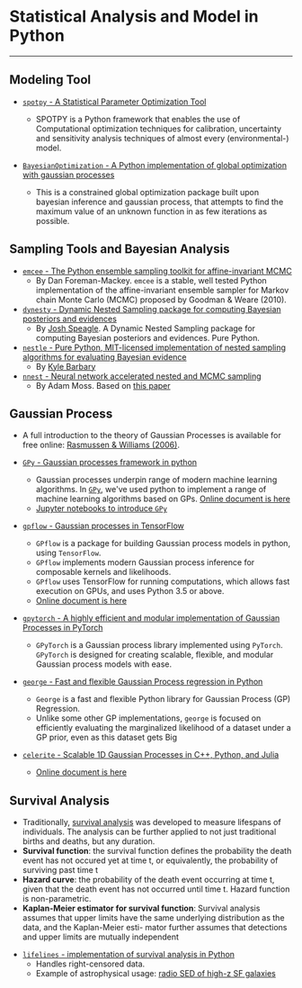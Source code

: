 # Statistical Analysis and Model in Python

-----

## Modeling Tool

* [`spotpy` - A Statistical Parameter Optimization Tool](https://github.com/thouska/spotpy)
	- SPOTPY is a Python framework that enables the use of Computational optimization techniques for calibration, uncertainty and sensitivity analysis techniques of almost every (environmental-) model.

* [`BayesianOptimization` - A Python implementation of global optimization with gaussian processes](https://github.com/fmfn/BayesianOptimization)
	- This is a constrained global optimization package built upon bayesian inference and gaussian process, that attempts to find the maximum value of an unknown function in as few iterations as possible.

## Sampling Tools and Bayesian Analysis

* [`emcee` - The Python ensemble sampling toolkit for affine-invariant MCMC](https://github.com/dfm/emcee)
	- By Dan Foreman-Mackey. `emcee` is a stable, well tested Python implementation of the affine-invariant ensemble sampler for Markov chain Monte Carlo (MCMC) proposed by Goodman & Weare (2010).
* [`dynesty` - Dynamic Nested Sampling package for computing Bayesian posteriors and evidences](https://github.com/joshspeagle/dynesty)
	- By [Josh Speagle](https://joshspeagle.github.io/). A Dynamic Nested Sampling package for computing Bayesian posteriors and evidences. Pure Python.
* [`nestle` - Pure Python, MIT-licensed implementation of nested sampling algorithms for evaluating Bayesian evidence](https://github.com/kbarbary/nestle)
	- By [Kyle Barbary](http://kylebarbary.com/)
* [`nnest` - Neural network accelerated nested and MCMC sampling](https://github.com/adammoss/nnest)
	- By Adam Moss. Based on [this paper](https://arxiv.org/abs/1903.10860)

## Gaussian Process

* A full introduction to the theory of Gaussian Processes is available for free online: [Rasmussen & Williams (2006)](http://www.gaussianprocess.org/gpml/).

* [`GPy` - Gaussian processes framework in python](https://github.com/sheffieldml/gpy)
	- Gaussian processes underpin range of modern machine learning algorithms. In [`GPy`](http://sheffieldml.github.io/GPy/), we've used python to implement a range of machine learning algorithms based on GPs. [Online document is here](https://gpy.readthedocs.io/en/deploy/) 
	- [Jupyter notebooks to introduce `GPy`](https://nbviewer.jupyter.org/github/SheffieldML/notebook/blob/master/GPy/index.ipynb)

* [`gpflow` - Gaussian processes in TensorFlow](https://github.com/GPflow/GPflow)
	- `GPflow` is a package for building Gaussian process models in python, using `TensorFlow`.
	- `GPflow` implements modern Gaussian process inference for composable kernels and likelihoods.
	- `GPflow` uses TensorFlow for running computations, which allows fast execution on GPUs, and uses Python 3.5 or above.
	- [Online document is here](https://gpflow.readthedocs.io/en/develop/)

* [`gpytorch` - A highly efficient and modular implementation of Gaussian Processes in PyTorch](https://github.com/cornellius-gp/gpytorch)
	- `GPyTorch` is a Gaussian process library implemented using `PyTorch`. `GPyTorch` is designed for creating scalable, flexible, and modular Gaussian process models with ease.

* [`george` - Fast and flexible Gaussian Process regression in Python](https://github.com/dfm/george)
	- `George` is a fast and flexible Python library for Gaussian Process (GP) Regression.
	- Unlike some other GP implementations, `george` is focused on efficiently evaluating the marginalized likelihood of a dataset under a GP prior, even as this dataset gets Big

* [`celerite` - Scalable 1D Gaussian Processes in C++, Python, and Julia](https://github.com/dfm/celerite)
	- [Online document is here](https://celerite.readthedocs.io/en/stable/) 

## Survival Analysis

* Traditionally, [survival analysis](https://en.wikipedia.org/wiki/Survival_analysis) was developed to measure lifespans of individuals. The analysis can be further applied to not just traditional births and deaths, but any duration.
* **Survival function**: the survival function defines the probability the death event has not occured yet at time t, or equivalently, the probability of surviving past time t
* **Hazard curve**: the probability of the death event occurring at time t, given that the death event has not occurred until time t. Hazard function is non-parametric.
* **Kaplan-Meier estimator for survival function**: Survival analysis assumes that upper limits have the same underlying distribution as the data, and the Kaplan-Meier esti- mator further assumes that detections and upper limits are mutually independent

- [`lifelines` - implementation of survival analysis in Python](https://lifelines.readthedocs.io/en/latest/)
	* Handles right-censored data.
	* Example of astrophysical usage: [radio SED of high-z SF galaxies](https://arxiv.org/abs/1812.03392)
